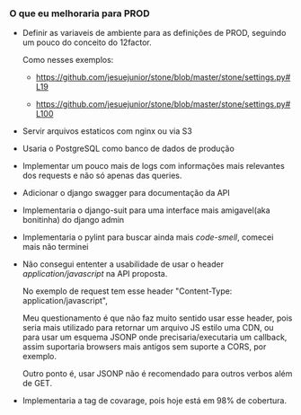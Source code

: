 
### O que eu melhoraria para PROD

* Definir as variaveis de ambiente para as definições de PROD, seguindo um pouco do conceito do 12factor.
 
    Como nesses exemplos:
    * https://github.com/jesuejunior/stone/blob/master/stone/settings.py#L19
    
    * https://github.com/jesuejunior/stone/blob/master/stone/settings.py#L100
    
* Servir arquivos estaticos com nginx ou via S3

* Usaria o PostgreSQL como banco de dados de produção

* Implementar um pouco mais de logs com informações mais relevantes dos requests e não só apenas das queries.

* Adicionar o django swagger para documentação da API

* Implementaria o django-suit para uma interface mais amigavel(aka bonitinha) do django admin

* Implementaria o pylint para buscar ainda mais *code-smell*, comecei mais não terminei

* Não consegui ententer a usabilidade de usar o header *application/javascript* na API proposta.

    No exemplo de request tem esse header "Content-Type: application/javascript",

    Meu questionamento é que não faz muito sentido usar esse header, pois seria mais utilizado para retornar um arquivo JS estilo uma CDN, ou para usar um esquema JSONP onde precisaria/executaria um callback, assim suportaria browsers mais antigos sem suporte a CORS, por exemplo.

    Outro ponto é, usar JSONP não é recomendado para outros verbos além de GET.

* Implementaria a tag de covarage, pois hoje está em 98% de cobertura.